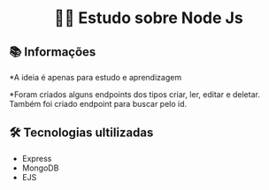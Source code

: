<h1 align="center"> 👨‍💻 Estudo sobre Node Js </h1>

## 📚 Informações
<p>*A ideia é apenas para estudo e aprendizagem</p>
<p>*Foram criados alguns endpoints dos tipos criar, ler, editar e deletar.
Também foi criado endpoint para buscar pelo id.</p>

## 🛠️ Tecnologias ultilizadas

* Express
* MongoDB
* EJS
